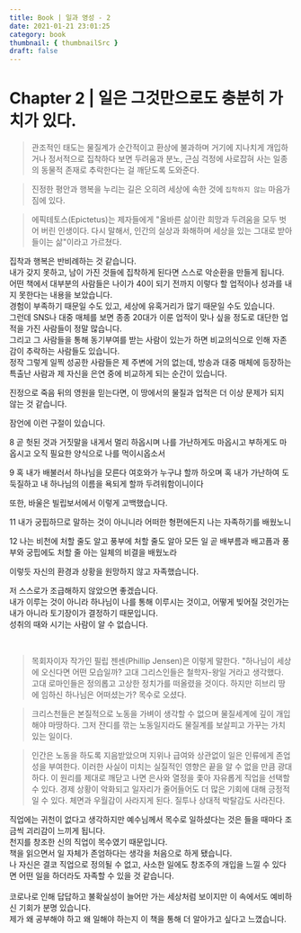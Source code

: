 ```yaml
---
title: Book | 일과 영성 - 2
date: 2021-01-21 23:01:25
category: book
thumbnail: { thumbnailSrc }
draft: false
---
```


# Chapter 2 | 일은 그것만으로도 충분히 가치가 있다.

> 관조적인 태도는 물질계가 순간적이고 환상에 불과하며 거기에 지나치게 개입하거나 정서적으로 집착하다 보면 두려움과 분노, 근심 걱정에 사로잡혀 사는 일종의 동물적 존재로 추락한다는 걸 깨닫도록 도와준다.

> 진정한 평안과 행복을 누리는 길은 오히려 세상에 속한 것에 `집착하지 않는` 마음가짐에 있다.

> 에픽테토스(Epictetus)는 제자들에게 "올바른 삶이란 희망과 두려움을 모두 벗어 버린 인생이다. 다시 말해서, 인간의 실상과 화해하며 세상을 있는 그대로 받아들이는 삶"이라고 가르쳤다.

집착과 행복은 반비례하는 것 같습니다.<br>
내가 갖지 못하고, 남이 가진 것들에 집착하게 된다면 스스로 악순환을 만들게 됩니다. <br>
어떤 책에서 대부분의 사람들은 나이가 40이 되기 전까지 이렇다 할 업적이나 성과를 내지 못한다는 내용을 보았습니다. <br>
경험이 부족하기 때문일 수도 있고, 세상에 유혹거리가 많기 때문일 수도 있습니다.<br>
그런데 SNS나 대중 매체를 보면 종종 20대가 이룬 업적이 맞나 싶을 정도로 대단한 업적을 가진 사람들이 정말 많습니다.<br>
그리고 그 사람들을 통해 동기부여를 받는 사람이 있는가 하면 비교의식으로 인해 자존감이 추락하는 사람들도 있습니다.<br>
정작 그렇게 일찍 성공한 사람들은 제 주변에 거의 없는데, 방송과 대중 매체에 등장하는 특출난 사람과 제 자신을 은연 중에 비교하게 되는 순간이 있습니다.<br>

진정으로 죽음 뒤의 영원을 믿는다면, 이 땅에서의 물질과 업적은 더 이상 문제가 되지 않는 것 같습니다.<br>

잠언에 이런 구절이 있습니다.

8 곧 헛된 것과 거짓말을 내게서 멀리 하옵시며 나를 가난하게도 마옵시고 부하게도 마옵시고 오직 필요한 양식으로 나를 먹이시옵소서

9 혹 내가 배불러서 하나님을 모른다 여호와가 누구냐 할까 하오며 혹 내가 가난하여 도둑질하고 내 하나님의 이름을 욕되게 할까 두려워함이니이다

또한, 바울은 빌립보서에서 이렇게 고백했습니다.

11 내가 궁핍하므로 말하는 것이 아니니라 어떠한 형편에든지 나는 자족하기를 배웠노니

12 나는 비천에 처할 줄도 알고 풍부에 처할 줄도 알아 모든 일 곧 배부름과 배고픔과 풍부와 궁핍에도 처할 줄 아는 일체의 비결을 배웠노라

이렇듯 자신의 환경과 상황을 원망하지 않고 자족했습니다.

저 스스로가 조급해하지 않았으면 좋겠습니다.<br>
내가 이루는 것이 아니라 하나님이 나를 통해 이루시는 것이고, 어떻게 빚어질 것인가는 내가 아니라 토기장이가 결정하기 때문입니다.<br>
성취의 때와 시기는 사람이 알 수 없습니다.

<br>

> 목회자이자 작가인 필립 젠센(Phillip Jensen)은 이렇게 말한다. "하나님이 세상에 오신다면 어떤 모습일까? 고대 그리스인들은 철학자-왕일 거라고 생각했다. 고대 로마인들은 정의롭고 고상한 정치가를 떠올렸을 것이다. 하지만 히브리 땅에 임하신 하나님은 어떠셨는가? 목수로 오셨다.

> 크리스천들은 본질적으로 노동을 가벼이 생각할 수 없으며 물질세계에 깊이 개입해야 마땅하다. 그저 잔디를 깎는 노동일지라도 물질계를 보살피고 가꾸는 가치 있는 일이다.

> 인간은 노동을 하도록 지음받았으며 지위나 급여와 상관없이 일은 인류에게 존업성을 부여한다. 이러한 사실이 미치는 실질적인 영향은 끝을 알 수 없을 만큼 광대하다. 이 원리를 제대로 깨닫고 나면 은사와 열정을 좇아 자유롭게 직업을 선택할 수 있다. 경제 상황이 악화되고 일자리가 줄어들어도 더 많은 기회에 대해 긍정적일 수 있다. 체면과 우월감이 사라지게 된다. 질투나 상대적 박탈감도 사라진다.

직업에는 귀천이 없다고 생각하지만 예수님께서 목수로 일하셨다는 것은 들을 때마다 조금씩 괴리감이 느끼게 됩니다.<br>
천지를 창조한 신의 직업이 목수였기 때문입니다.<br>
책을 읽으면서 일 자체가 존엄하다는 생각을 처음으로 하게 됐습니다.<br>
나 자신은 결코 직업으로 정의될 수 없고, 사소한 일에도 창조주의 개입을 느낄 수 있다면 어떤 일을 하더라도 자족할 수 있을 것 같습니다.<br>
<br>
코로나로 인해 답답하고 불확실성이 늘어만 가는 세상처럼 보이지만 이 속에서도 예비하신 기회가 분명 있습니다.<br>
제가 왜 공부해야 하고 왜 일해야 하는지 이 책을 통해 더 알아가고 싶다고 느꼈습니다.
